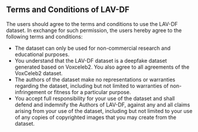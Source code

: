 ## Terms and Conditions of LAV-DF

The users should agree to the terms and conditions to use the LAV-DF dataset. In exchange for such permission, the users hereby agree to the following terms and conditions:

- The dataset can only be used for non-commercial research and educational purposes.
- You understand that the LAV-DF dataset is a deepfake dataset generated based on Voxceleb2. You also agree to all agreements of the VoxCeleb2 dataset.
- The authors of the dataset make no representations or warranties regarding the dataset, including but not limited to warranties of non-infringement or fitness for a particular purpose.
- You accept full responsibility for your use of the dataset and shall defend and indemnify the Authors of LAV-DF, against any and all claims arising from your use of the dataset, including but not limited to your use of any copies of copyrighted images that you may create from the dataset.
